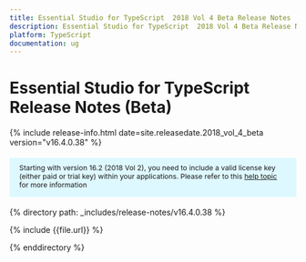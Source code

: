 ```yaml
---
title: Essential Studio for TypeScript  2018 Vol 4 Beta Release Notes  
description: Essential Studio for TypeScript  2018 Vol 4 Beta Release Notes  
platform: TypeScript
documentation: ug
---
```


# Essential Studio for TypeScript  Release Notes (Beta) 

{% include release-info.html date=site.releasedate.2018_vol_4_beta  version="v16.4.0.38" %} 

<style>
#license {
    font-size: .88em!important;
margin-top: 1.5em;     margin-bottom: 1.5em;
    background-color: #def8ff;
    padding: 10px 17px 14px;
}
</style>

<div id="license">
Starting with version 16.2 (2018 Vol 2), you need to include a valid license key (either paid or trial key) within your applications. 
Please refer to this <a href="/common/essential-studio/licensing/license-key">help topic</a> for more information 
</div>


{% directory path: _includes/release-notes/v16.4.0.38 %}

{% include {{file.url}} %}

{% enddirectory %}